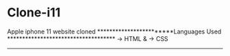 # Clone-i11
Apple iphone 11 website cloned 
************************Languages Used ************************************
-> HTML 
&
-> CSS
***************************************************************************
